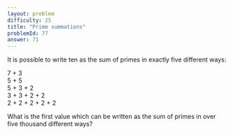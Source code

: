```yaml
---
layout: problem
difficulty: 25
title: "Prime summations"
problemId: 77
answer: 71
---
```

It is possible to write ten as the sum of primes in exactly five different ways:

7 + 3  
 5 + 5  
 5 + 3 + 2  
 3 + 3 + 2 + 2  
 2 + 2 + 2 + 2 + 2

What is the first value which can be written as the sum of primes in over five thousand different ways?